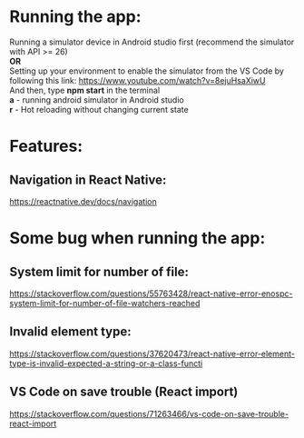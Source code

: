 # Running the app:
   Running a simulator device in Android studio first (recommend the simulator with API >= 26) <br />
   **OR**<br />
   Setting up your environment to enable the simulator from the VS Code by following this link: https://www.youtube.com/watch?v=8ejuHsaXiwU <br/>
   And then, type **npm start** in the terminal <br />
   **a** - running android simulator in Android studio <br />
   **r** - Hot reloading without changing current state <br />

# Features:
## Navigation in React Native:
   https://reactnative.dev/docs/navigation

# Some bug when running the app:
## System limit for number of file:
   https://stackoverflow.com/questions/55763428/react-native-error-enospc-system-limit-for-number-of-file-watchers-reached

## Invalid element type:
   https://stackoverflow.com/questions/37620473/react-native-error-element-type-is-invalid-expected-a-string-or-a-class-functi

## VS Code on save trouble (React import)
   https://stackoverflow.com/questions/71263466/vs-code-on-save-trouble-react-import
